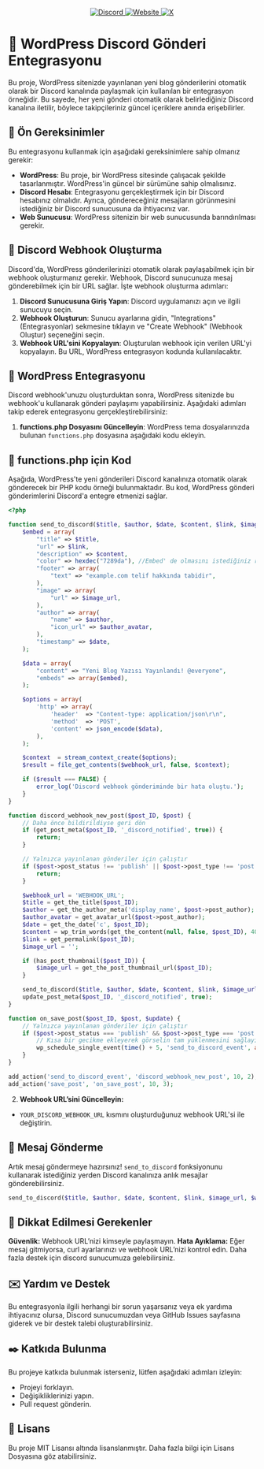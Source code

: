 <!-- Sosyal Medya Bağlantıları -->
<p align="center">
  <a href="https://discord.com/invite/eWcNKXmsgw" target="_blank">
    <img src="https://img.shields.io/badge/Discord-%2300b0ff?style=for-the-badge&logo=discord&logoColor=white" alt="Discord" />
  </a>
  <a href="https://emirhankaya.net" target="_blank">
    <img src="https://img.shields.io/badge/Website-%23000000?style=for-the-badge&logo=google-chrome&logoColor=white" alt="Website" />
  </a>
  <a href="https://x.com/EmirhanKaya_41" target="_blank">
    <img src="https://img.shields.io/badge/Twitter-%231DA1F2?style=for-the-badge&logo=twitter&logoColor=white" alt="X" />
  </a>
</p>

# 🤖 WordPress Discord Gönderi Entegrasyonu

Bu proje, WordPress sitenizde yayınlanan yeni blog gönderilerini otomatik olarak bir Discord kanalında paylaşmak için kullanılan bir entegrasyon örneğidir. Bu sayede, her yeni gönderi otomatik olarak belirlediğiniz Discord kanalına iletilir, böylece takipçileriniz güncel içeriklere anında erişebilirler.


## 📜 Ön Gereksinimler

Bu entegrasyonu kullanmak için aşağıdaki gereksinimlere sahip olmanız gerekir:

- **WordPress**: Bu proje, bir WordPress sitesinde çalışacak şekilde tasarlanmıştır. WordPress'in güncel bir sürümüne sahip olmalısınız.
- **Discord Hesabı**: Entegrasyonu gerçekleştirmek için bir Discord hesabınız olmalıdır. Ayrıca, göndereceğiniz mesajların görünmesini istediğiniz bir Discord sunucusuna da ihtiyacınız var.
- **Web Sunucusu**: WordPress sitenizin bir web sunucusunda barındırılması gerekir.

## 📁 Discord Webhook Oluşturma

Discord'da, WordPress gönderilerinizi otomatik olarak paylaşabilmek için bir webhook oluşturmanız gerekir. Webhook, Discord sunucunuza mesaj gönderebilmek için bir URL sağlar. İşte webhook oluşturma adımları:

1. **Discord Sunucusuna Giriş Yapın**: Discord uygulamanızı açın ve ilgili sunucuyu seçin.
2. **Webhook Oluşturun**: Sunucu ayarlarına gidin, "Integrations" (Entegrasyonlar) sekmesine tıklayın ve "Create Webhook" (Webhook Oluştur) seçeneğini seçin.
3. **Webhook URL'sini Kopyalayın**: Oluşturulan webhook için verilen URL'yi kopyalayın. Bu URL, WordPress entegrasyon kodunda kullanılacaktır.

## 📕 WordPress Entegrasyonu

Discord webhook'unuzu oluşturduktan sonra, WordPress sitenizde bu webhook'u kullanarak gönderi paylaşımı yapabilirsiniz. Aşağıdaki adımları takip ederek entegrasyonu gerçekleştirebilirsiniz:

1. **functions.php Dosyasını Güncelleyin**: WordPress tema dosyalarınızda bulunan `functions.php` dosyasına aşağıdaki kodu ekleyin.

## 📗 functions.php için Kod

Aşağıda, WordPress'te yeni gönderileri Discord kanalınıza otomatik olarak gönderecek bir PHP kodu örneği bulunmaktadır. Bu kod, WordPress gönderi gönderimlerini Discord'a entegre etmenizi sağlar.

```php
<?php

function send_to_discord($title, $author, $date, $content, $link, $image_url, $webhook_url, $author_avatar) {
    $embed = array(
        "title" => $title,
        "url" => $link,
        "description" => $content,
        "color" => hexdec("7289da"), //Embed' de olmasını istediğiniz renk kodunuz
        "footer" => array(
            "text" => "example.com telif hakkında tabidir",
        ),
        "image" => array(
            "url" => $image_url,
        ),
        "author" => array(
            "name" => $author,
            "icon_url" => $author_avatar,
        ),
        "timestamp" => $date,
    );

    $data = array(
        "content" => "Yeni Blog Yazısı Yayınlandı! @everyone",
        "embeds" => array($embed),
    );

    $options = array(
        'http' => array(
            'header'  => "Content-type: application/json\r\n",
            'method'  => 'POST',
            'content' => json_encode($data),
        ),
    );

    $context  = stream_context_create($options);
    $result = file_get_contents($webhook_url, false, $context);

    if ($result === FALSE) {
        error_log('Discord webhook gönderiminde bir hata oluştu.');
    }
}

function discord_webhook_new_post($post_ID, $post) {
    // Daha önce bildirildiyse geri dön
    if (get_post_meta($post_ID, '_discord_notified', true)) {
        return;
    }

    // Yalnızca yayınlanan gönderiler için çalıştır
    if ($post->post_status !== 'publish' || $post->post_type !== 'post') {
        return;
    }

    $webhook_url = 'WEBHOOK_URL';
    $title = get_the_title($post_ID);
    $author = get_the_author_meta('display_name', $post->post_author);
    $author_avatar = get_avatar_url($post->post_author);
    $date = get_the_date('c', $post_ID);
    $content = wp_trim_words(get_the_content(null, false, $post_ID), 40, '...');
    $link = get_permalink($post_ID);
    $image_url = '';

    if (has_post_thumbnail($post_ID)) {
        $image_url = get_the_post_thumbnail_url($post_ID);
    }

    send_to_discord($title, $author, $date, $content, $link, $image_url, $webhook_url, $author_avatar);
    update_post_meta($post_ID, '_discord_notified', true);
}

function on_save_post($post_ID, $post, $update) {
    // Yalnızca yayınlanan gönderiler için çalıştır
    if ($post->post_status === 'publish' && $post->post_type === 'post') {
        // Kısa bir gecikme ekleyerek görselin tam yüklenmesini sağlayın
        wp_schedule_single_event(time() + 5, 'send_to_discord_event', array($post_ID, $post));
    }
}

add_action('send_to_discord_event', 'discord_webhook_new_post', 10, 2);
add_action('save_post', 'on_save_post', 10, 3);
```

2. **Webhook URL’sini Güncelleyin:**
- `YOUR_DISCORD_WEBHOOK_URL` kısmını oluşturduğunuz webhook URL'si ile değiştirin.

## 📕 Mesaj Gönderme
Artık mesaj göndermeye hazırsınız! `send_to_discord` fonksiyonunu kullanarak istediğiniz yerden Discord kanalınıza anlık mesajlar gönderebilirsiniz.

```php
send_to_discord($title, $author, $date, $content, $link, $image_url, $webhook_url, $author_avatar);
```

## 📕 Dikkat Edilmesi Gerekenler
**Güvenlik:** Webhook URL’nizi kimseyle paylaşmayın.
**Hata Ayıklama:** Eğer mesaj gitmiyorsa, curl ayarlarınızı ve webhook URL’nizi kontrol edin. Daha fazla destek için discord sunucumuza gelebilirsiniz.

## ✉️ Yardım ve Destek
Bu entegrasyonla ilgili herhangi bir sorun yaşarsanız veya ek yardıma ihtiyacınız olursa, Discord sunucumuzdan veya GitHub Issues sayfasına giderek ve bir destek talebi oluşturabilirsiniz.

## ✒️ Katkıda Bulunma
Bu projeye katkıda bulunmak isterseniz, lütfen aşağıdaki adımları izleyin:

- Projeyi forklayın.
- Değişikliklerinizi yapın.
- Pull request gönderin.

## 📑 Lisans
Bu proje MIT Lisansı altında lisanslanmıştır. Daha fazla bilgi için Lisans Dosyasına göz atabilirsiniz.
